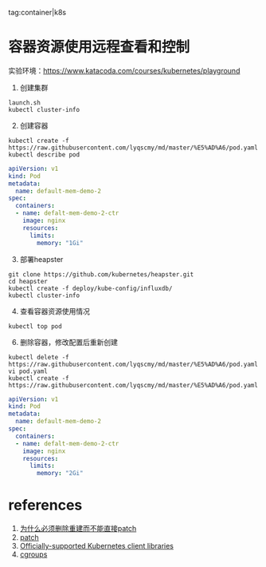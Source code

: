 tag:container|k8s
# 容器资源使用**远程**查看和控制

实验环境：https://www.katacoda.com/courses/kubernetes/playground

1. 创建集群
```shell
launch.sh
kubectl cluster-info
```

2. 创建容器
```shell
kubectl create -f https://raw.githubusercontent.com/lyqscmy/md/master/%E5%AD%A6/pod.yaml
kubectl describe pod
```
```yaml
apiVersion: v1
kind: Pod
metadata:
  name: default-mem-demo-2
spec:
  containers:
  - name: defalt-mem-demo-2-ctr
    image: nginx
    resources:
      limits:
        memory: "1Gi"
```

3. 部署heapster
```shell
git clone https://github.com/kubernetes/heapster.git
cd heapster
kubectl create -f deploy/kube-config/influxdb/
kubectl cluster-info
```

4. 查看容器资源使用情况
```shell
kubectl top pod
```

6. 删除容器，修改配置后重新创建
```shell
kubectl delete -f https://raw.githubusercontent.com/lyqscmy/md/master/%E5%AD%A6/pod.yaml
vi pod.yaml
kubectl create -f https://raw.githubusercontent.com/lyqscmy/md/master/%E5%AD%A6/pod.yaml
```

```yaml
apiVersion: v1
kind: Pod
metadata:
  name: default-mem-demo-2
spec:
  containers:
  - name: defalt-mem-demo-2-ctr
    image: nginx
    resources:
      limits:
        memory: "2Gi"
```
# references
1. [为什么必须删除重建而不能直接patch](https://github.com/kubernetes/kubernetes/issues/39060#issuecomment-268449812)
2. [patch](https://kubernetes.io/docs/reference/generated/kubectl/kubectl-commands#patch)
3. [Officially-supported Kubernetes client libraries](https://kubernetes.io/docs/reference/client-libraries/)
4. [cgroups](https://access.redhat.com/documentation/en-us/red_hat_enterprise_linux/7/html/resource_management_guide/chap-introduction_to_control_groups)